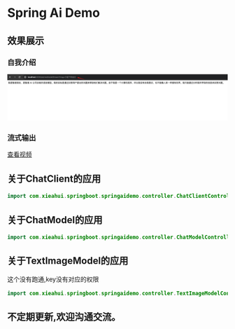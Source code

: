 # Spring Ai Demo

## 效果展示
### 自我介绍
![类图](static/自我介绍.png)

### 流式输出
[查看视频](http://www.xieahui.com/2024/07/11/ai/Spring%E6%94%AF%E6%8C%81%E4%BA%BA%E5%B7%A5%E6%99%BA%E8%83%BD%E5%BA%94%E7%94%A8%E6%A1%86%E6%9E%B6-SpringAi/)

## 关于ChatClient的应用

```java
import com.xieahui.springboot.springaidemo.controller.ChatClientController;
```

## 关于ChatModel的应用

```java
import com.xieahui.springboot.springaidemo.controller.ChatModelController;
```

## 关于TextImageModel的应用
这个没有跑通,key没有对应的权限
```java
import com.xieahui.springboot.springaidemo.controller.TextImageModelController;
```

## 不定期更新,欢迎沟通交流。